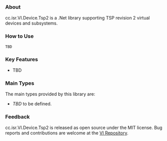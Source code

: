 ### About

cc.isr.VI.Device.Tsp2 is a .Net library supporting TSP revision 2 virtual devices and subsystems.

### How to Use

```
TBD
```

### Key Features

* TBD

### Main Types

The main types provided by this library are:

* _TBD_ to be defined.

### Feedback

cc.isr.VI.Device.Tsp2 is released as open source under the MIT license.
Bug reports and contributions are welcome at the [VI Repository].

[VI Repository]: https://bitbucket.org/davidhary/dn.vi

